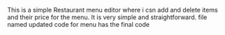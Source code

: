 This is a simple Restaurant menu editor where i csn add and delete items and their price for the menu. It is very simple and straightforward.
file named updated code for menu has the final code
